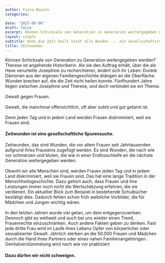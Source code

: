 ```yaml
---
author: Fiona Novale
categories:

date: "2025-09-06"
draft: false
excerpt: Können Schicksale von Generation zu Generation weitergegeben werden?<br><br> Denn die Zeit heilt nicht alle Wunden ... ein Gesellschaftsroman.<br><br><b>Erscheint in wenigen Tagen!</b>
layout: single
subtitle: Denn die Zeit heilt nicht alle Wunden ... ein Gesellschaftsroman
title: Zeitwunden
---
```

Können Schicksale von Generation zu Generation weitergegeben werden? Therese ist angehende Historikerin. Als sie den Auftrag erhält, über die als Hexe verurteilte Josephine zu recherchieren, ändert sich ihr Leben: Dunkle Dämonen aus der eigenen Familiengeschichte drängen an die Oberfläche. Wunden brechen auf, die die Zeit nicht heilen konnte. Fünfhundert Jahre liegen zwischen Josephine und Therese, und doch verbindet sie ein Thema:
<br><br>Gewalt gegen Frauen.
<br><br>Gewalt, die manchmal offensichtlich, oft aber subtil und gut getarnt ist.
<br><br>Denn jeden Tag und in jedem Land werden Frauen diskriminiert, weil sie Frauen sind.
#### Zeitwunden ist eine gesellschaftliche Spurensuche.
  Zeitwunden, das sind Wunden, die vor allem Frauen seit Jahrtausenden aufgrund ihres Frauseins zugefügt werden. Es sind Wunden, die nach wie vor schmerzen und bluten, die wie in einer Endlosschleife an die nächste Generation weitergegeben werden.
<br><br>Obwohl wir alle Menschen sind, werden Frauen jeden Tag und in jedem Land diskriminiert, weil sie Frauen sind. Das hat eine lange Tradition in der Menschheitsgeschichte. Dazu gehört auch, dass Frauen und ihre Leistungen immer noch nicht die Wertschätzung erfahren, die sie verdienen. Ein aktueller Blick zum Beispiel in bestehende Schulbücher bestätigt dies. Dadurch fehlen schon früh weibliche Vorbilder, die für Mädchen und Jungen wichtig wären.<br><br>
In den letzten Jahren wurde viel getan, um dem entgegenzuwirken. Dennoch gibt es weltweit und auch bei uns wieder einen Trend, Frauenrechte einzuschränken.
Auch andere Fakten geben zu denken. Fast jede dritte Frau wird im Laufe ihres Lebens Opfer von körperlicher oder sexualisierter Gewalt. Jährlich sterben an die 50.000 Frauen und Mädchen durch die Hand ihres Partners oder eines nahen Familienangehörigen. Genitalverstümmelung wird nach wie vor praktiziert

#### Dazu dürfen wir nicht schweigen.
